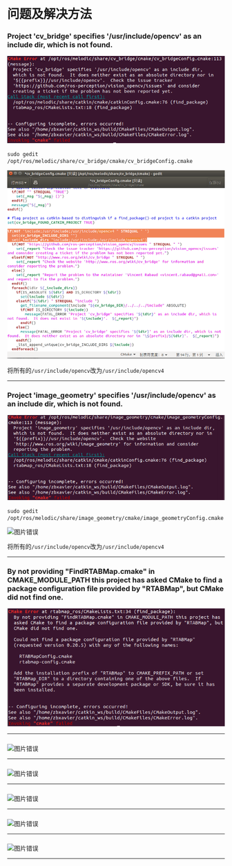 # 问题及解决方法

### Project 'cv_bridge' specifies '/usr/include/opencv' as an include dir,  which is not found.

![图片错误](error_catkinMake_opencv.png)

```
sudo gedit /opt/ros/melodic/share/cv_bridge/cmake/cv_bridgeConfig.cmake
```

![图片错误](debug_catkinMake_opencv.png)

将所有的`/usr/include/opencv`改为`/usr/include/opencv4`

---

### Project 'image_geometry' specifies '/usr/include/opencv' as an include dir, which is not found.

![图片错误](error_catkinMake_opencv_2.png)

```
sudo gedit /opt/ros/melodic/share/image_geometry/cmake/image_geometryConfig.cmake
```

![图片错误](debug_opencv_2.png)

将所有的`/usr/include/opencv`改为`/usr/include/opencv4`


---

### By not providing "FindRTABMap.cmake" in CMAKE_MODULE_PATH this project has asked CMake to find a package configuration file provided by "RTABMap", but CMake did not find one.

![图片错误](error_catkinMake_rtabmap.png)

---

### 

![图片错误](.png)

---

### 

![图片错误](.png)

---

### 

![图片错误](.png)

---

### 

![图片错误](.png)

---

### 

![图片错误](.png)

---
